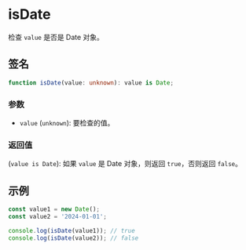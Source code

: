 # isDate

检查 `value` 是否是 Date 对象。

## 签名

```typescript
function isDate(value: unknown): value is Date;
```

### 参数

- `value` (`unknown`): 要检查的值。

### 返回值

(`value is Date`): 如果 `value` 是 Date 对象，则返回 `true`，否则返回 `false`。

## 示例

```typescript
const value1 = new Date();
const value2 = '2024-01-01';

console.log(isDate(value1)); // true
console.log(isDate(value2)); // false
```